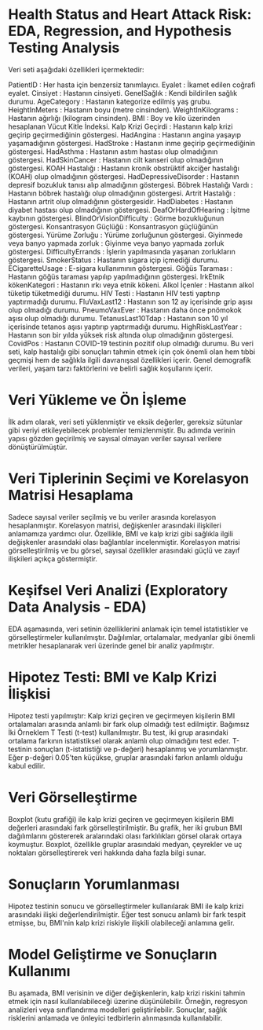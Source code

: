 # Health Status and Heart Attack Risk: EDA, Regression, and Hypothesis Testing Analysis
Veri seti aşağıdaki özellikleri içermektedir:

PatientID : Her hasta için benzersiz tanımlayıcı.
Eyalet : İkamet edilen coğrafi eyalet.
Cinsiyet : Hastanın cinsiyeti.
GenelSağlık : Kendi bildirilen sağlık durumu.
AgeCategory : Hastanın kategorize edilmiş yaş grubu.
HeightInMeters : Hastanın boyu (metre cinsinden).
WeightInKilograms : Hastanın ağırlığı (kilogram cinsinden).
BMI : Boy ve kilo üzerinden hesaplanan Vücut Kitle İndeksi.
Kalp Krizi Geçirdi : Hastanın kalp krizi geçirip geçirmediğinin göstergesi.
HadAngina : Hastanın angina yaşayıp yaşamadığının göstergesi.
HadStroke : Hastanın inme geçirip geçirmediğinin göstergesi.
HadAsthma : Hastanın astım hastası olup olmadığının göstergesi.
HadSkinCancer : Hastanın cilt kanseri olup olmadığının göstergesi.
KOAH Hastalığı : Hastanın kronik obstrüktif akciğer hastalığı (KOAH) olup olmadığının göstergesi.
HadDepressiveDisorder : Hastanın depresif bozukluk tanısı alıp almadığının göstergesi.
Böbrek Hastalığı Vardı : Hastanın böbrek hastalığı olup olmadığının göstergesi.
Artrit Hastalığı : Hastanın artrit olup olmadığının göstergesidir.
HadDiabetes : Hastanın diyabet hastası olup olmadığının göstergesi.
DeafOrHardOfHearing : İşitme kaybının göstergesi.
BlindOrVisionDifficulty : Görme bozukluğunun göstergesi.
Konsantrasyon Güçlüğü : Konsantrasyon güçlüğünün göstergesi.
Yürüme Zorluğu : Yürüme zorluğunun göstergesi.
Giyinmede veya banyo yapmada zorluk : Giyinme veya banyo yapmada zorluk göstergesi.
DifficultyErrands : İşlerin yapılmasında yaşanan zorlukların göstergesi.
SmokerStatus : Hastanın sigara içip içmediği durumu.
ECigaretteUsage : E-sigara kullanımının göstergesi.
Göğüs Taraması : Hastanın göğüs taraması yapılıp yapılmadığının göstergesi.
IrkEtnik kökenKategori : Hastanın ırkı veya etnik kökeni.
Alkol İçenler : Hastanın alkol tüketip tüketmediği durumu.
HIV Testi : Hastanın HIV testi yaptırıp yaptırmadığı durumu.
FluVaxLast12 : Hastanın son 12 ay içerisinde grip aşısı olup olmadığı durumu.
PneumoVaxEver : Hastanın daha önce pnömokok aşısı olup olmadığı durumu.
TetanusLast10Tdap : Hastanın son 10 yıl içerisinde tetanos aşısı yaptırıp yaptırmadığı durumu.
HighRiskLastYear : Hastanın son bir yılda yüksek risk altında olup olmadığının göstergesi.
CovidPos : Hastanın COVID-19 testinin pozitif olup olmadığı durumu.
Bu veri seti, kalp hastalığı gibi sonuçları tahmin etmek için çok önemli olan hem tıbbi geçmişi hem de sağlıkla ilgili davranışsal özellikleri içerir. Genel demografik verileri, yaşam tarzı faktörlerini ve belirli sağlık koşullarını içerir. 

# Veri Yükleme ve Ön İşleme
İlk adım olarak, veri seti yüklenmiştir ve eksik değerler, gereksiz sütunlar gibi veriyi etkileyebilecek problemler temizlenmiştir. Bu adımda verinin yapısı gözden geçirilmiş ve sayısal olmayan veriler sayısal verilere dönüştürülmüştür.

# Veri Tiplerinin Seçimi ve Korelasyon Matrisi Hesaplama
Sadece sayısal veriler seçilmiş ve bu veriler arasında korelasyon hesaplanmıştır. Korelasyon matrisi, değişkenler arasındaki ilişkileri anlamamıza yardımcı olur. Özellikle, BMI ve kalp krizi gibi sağlıkla ilgili değişkenler arasındaki olası bağlantılar incelenmiştir.
Korelasyon matrisi görselleştirilmiş ve bu görsel, sayısal özellikler arasındaki güçlü ve zayıf ilişkileri açıkça göstermiştir.

# Keşifsel Veri Analizi (Exploratory Data Analysis - EDA)
EDA aşamasında, veri setinin özelliklerini anlamak için temel istatistikler ve görselleştirmeler kullanılmıştır. Dağılımlar, ortalamalar, medyanlar gibi önemli metrikler hesaplanarak veri üzerinde genel bir analiz yapılmıştır.

# Hipotez Testi: BMI ve Kalp Krizi İlişkisi
Hipotez testi yapılmıştır: Kalp krizi geçiren ve geçirmeyen kişilerin BMI ortalamaları arasında anlamlı bir fark olup olmadığı test edilmiştir.
Bağımsız İki Örneklem T Testi (t-test) kullanılmıştır. Bu test, iki grup arasındaki ortalama farkının istatistiksel olarak anlamlı olup olmadığını test eder.
T-testinin sonuçları (t-istatistiği ve p-değeri) hesaplanmış ve yorumlanmıştır. Eğer p-değeri 0.05'ten küçükse, gruplar arasındaki farkın anlamlı olduğu kabul edilir.

# Veri Görselleştirme
Boxplot (kutu grafiği) ile kalp krizi geçiren ve geçirmeyen kişilerin BMI değerleri arasındaki fark görselleştirilmiştir. Bu grafik, her iki grubun BMI dağılımlarını göstererek aralarındaki olası farklılıkları görsel olarak ortaya koymuştur.
Boxplot, özellikle gruplar arasındaki medyan, çeyrekler ve uç noktaları görselleştirerek veri hakkında daha fazla bilgi sunar.

# Sonuçların Yorumlanması
Hipotez testinin sonucu ve görselleştirmeler kullanılarak BMI ile kalp krizi arasındaki ilişki değerlendirilmiştir. Eğer test sonucu anlamlı bir fark tespit etmişse, bu, BMI'nin kalp krizi riskiyle ilişkili olabileceği anlamına gelir.

# Model Geliştirme ve Sonuçların Kullanımı
Bu aşamada, BMI verisinin ve diğer değişkenlerin, kalp krizi riskini tahmin etmek için nasıl kullanılabileceği üzerine düşünülebilir. Örneğin, regresyon analizleri veya sınıflandırma modelleri geliştirilebilir.
Sonuçlar, sağlık risklerini anlamada ve önleyici tedbirlerin alınmasında kullanılabilir.
